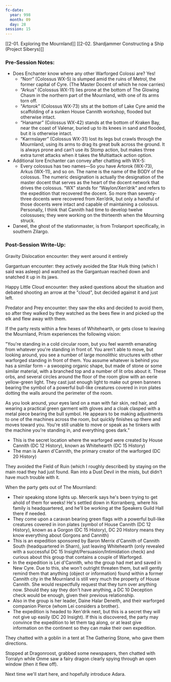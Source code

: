 ```yaml
---
fc-date:
  year: 998
  month: 09
  day: 28
session: 15
---
```

[[2-01. Exploring the Mournland]] [[2-02. Shardjammer Constructing a Ship (Project Siberys)]]

### Pre-Session Notes:

* Does Enchanter know where any other Warforged Colossi are? Yes!
	* “Norr” (Colossus WX-5) is slumped amid the ruins of Metrol, the former capital of Cyre. (The Master Docent of which he now carries)
	* “Arkus” (Colossus WX-11) lies prone at the bottom of The Glowing Chasm in the northern part of the Mournland, with one of its arms torn off.
	* "Artorok” (Colossus WX-73) sits at the bottom of Lake Cyre amid the scaffolding of a sunken House Cannith workshop, flooded but otherwise intact.
	* “Hanamar” (Colossus WX-42) stands at the bottom of Kraken Bay, near the coast of Valenar, buried up to its knees in sand and flooded, but it is otherwise intact.
	* “Karrnslayer” (Colossus WX-31) lost its legs but crawls through the Mournland, using its arms to drag its great bulk across the ground. It is always prone and can’t use its Stomp action, but makes three extra turret attacks when it takes the Multiattack action option.
* Additional lore Enchanter can convey after chatting with WX-5:
	* Every colossus has two names—So you have Artorok (WX-73), Arkus (WX-11), and so on. The name is the name of the BODY of the colossus. The numeric designation is actually the designation of the master docent that serves as the heart of the docent network that drives the colossus. “WX” stands for “Waylon/Xen’drik” and refers to the expedition that recovered the docent. So more than seventy-three docents were recovered from Xen’drik, but only a handful of those docents were intact and capable of maintaining a colossus. Personally, I think that Cannith had time to develop twelve colossuses; they were working on the thirteenth when the Mourning struck.
* Daneel, the ghost of the stationmaster, is from Trolanport specifically, in southern Zilargo.

### Post-Session Write-Up:

Gravity Dislocation encounter: they went around it entirely

Gargantuan encounter: they actively avoided the Star Hulk thing (which I said was asleep) and watched as the Gargantuan reached down and snatched it up in its jaws.

Happy Little Cloud encounter: they asked questions about the situation and debated shooting an arrow at the "cloud", but decided against it and just left.

Predator and Prey encounter: they saw the elks and decided to avoid them, so after they walked by they watched as the bees flew in and picked up the elk and flew away with them.

If the party rests within a few hexes of Whitehearth, or gets close to leaving the Mournland, Prism experiences the following vision:

"You're standing in a cold circular room, but you feel warmth emanating from whatever you're standing in front of. You aren't able to move, but looking around, you see a number of large monolithic structures with other warforged standing in front of them. You assume whatever is behind you has a similar form - a swooping organic shape, but made of stone or some similar material, with a branched top and a number of lit orbs about it. These orbs, and several circles around the floor of the room glow with an eerie yellow-green light. They cast just enough light to make out green banners bearing the symbol of a powerful bull-like creatures covered in iron plates dotting the walls around the perimeter of the room.

As you look around, your eyes land on a man with fair skin, red hair, and wearing a practical green garment with gloves and a cloak clasped with a metal piece bearing the bull symbol. He appears to be making adjustments to one of the machines across the room, but quickly finishes up there and moves toward you. You're still unable to move or speak as he tinkers with the machine you're standing in, and everything goes dark."
* This is the secret location where the warforged were created by House Cannith (DC 12 History), known as Whitehearth (DC 15 History)
* The man is Aaren d'Cannith, the primary creator of the warforged (DC 20 History)

They avoided the Field of Ruin (which I roughly described) by staying on the main road they had just found. Ran into a Dust Devil in the mists, but didn't have much trouble with it.

When the party gets out of The Mournland:
* Their speaking stone lights up. Mercerik says he's been trying to get ahold of them for weeks! He's settled down in Korranberg, where his family is headquartered, and he'll be working at the Speakers Guild Hall there if needed.
* They come upon a caravan bearing green flags with a powerful bull-like creatures covered in iron plates (symbol of House Cannith (DC 12 History), known as a Gorgon (DC 15 History), DC 20 History means they know everything about Gorgons and Cannith)
* This is an expedition sponsored by Baron Merrix d'Cannith of Cannith South (headquartered in Sharn), just leaving Whitehearth (only revealed with a successful DC 15 Insight/Persuasion/Intimidation check) and curious about this group that contains a couple of Warforged.
* In the expedition is Lei d'Cannith, who the group had met and saved in New Cyre. Due to this, she won't outright threaten them, but will gently remind them that anything (object or information) found within a former Cannith city in the Mournland is still very much the property of House Cannith. She would respectfully request that they turn over anything now. Should they say they don't have anything, a DC 10 Deception check would be enough, given their previous relationship.
* Also in the group is her leader, Daine Halar Deneith, and their warforged companion Pierce (whom Lei considers a brother).
* The expedition is headed to Xen'drik next, but this is a secret they will not give up easily (DC 20 Insight). If this is discovered, the party may convince the expedition to let them tag along, or at least give information on the continent so they can make their own expedition.

They chatted with a goblin in a tent at The Gathering Stone, who gave them directions.

Stopped at Dragonroost, grabbed some newspapers, then chatted with Torralyn while Onme saw a fairy dragon clearly spying through an open window (then it flew off).

Next time we'll start here, and hopefully introduce Adara.
